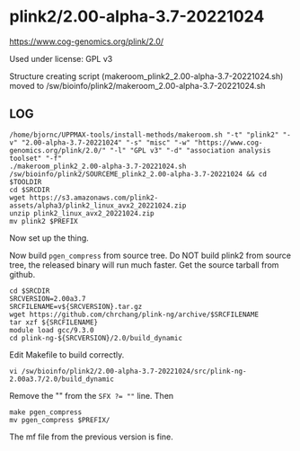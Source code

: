 plink2/2.00-alpha-3.7-20221024
========================

<https://www.cog-genomics.org/plink/2.0/>

Used under license:
GPL v3


Structure creating script (makeroom_plink2_2.00-alpha-3.7-20221024.sh) moved to /sw/bioinfo/plink2/makeroom_2.00-alpha-3.7-20221024.sh

LOG
---

    /home/bjornc/UPPMAX-tools/install-methods/makeroom.sh "-t" "plink2" "-v" "2.00-alpha-3.7-20221024" "-s" "misc" "-w" "https://www.cog-genomics.org/plink/2.0/" "-l" "GPL v3" "-d" "association analysis toolset" "-f"
    ./makeroom_plink2_2.00-alpha-3.7-20221024.sh
    /sw/bioinfo/plink2/SOURCEME_plink2_2.00-alpha-3.7-20221024 && cd $TOOLDIR
    cd $SRCDIR
    wget https://s3.amazonaws.com/plink2-assets/alpha3/plink2_linux_avx2_20221024.zip
    unzip plink2_linux_avx2_20221024.zip
    mv plink2 $PREFIX

Now set up the thing.

Now build `pgen_compress` from source tree.  Do NOT build plink2 from source
tree, the released binary will run much faster.  Get the source tarball from
github.

    cd $SRCDIR
    SRCVERSION=2.00a3.7
    SRCFILENAME=v${SRCVERSION}.tar.gz
    wget https://github.com/chrchang/plink-ng/archive/$SRCFILENAME
    tar xzf ${SRCFILENAME}
    module load gcc/9.3.0
    cd plink-ng-${SRCVERSION}/2.0/build_dynamic

Edit Makefile to build correctly.

    vi /sw/bioinfo/plink2/2.00-alpha-3.7-20221024/src/plink-ng-2.00a3.7/2.0/build_dynamic

Remove the "" from the `SFX ?= ""` line.  Then

    make pgen_compress
    mv pgen_compress $PREFIX/

The mf file from the previous version is fine.
